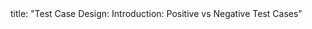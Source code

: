 <frontmatter>
title: "Test Case Design: Introduction: Positive vs Negative Test Cases"
</frontmatter>

<include src="navbar.md" boilerplate />

<include src="unit-inPage-asFlat.md" boilerplate />
